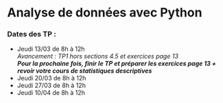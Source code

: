 # Analyse de données avec Python

### Dates des TP :
- Jeudi 13/03 de 8h à 12h\
  *Avancement : TP1 hors sections 4.5 et exercices page 13 \
  **Pour la prochaine fois, finir le TP et préparer les exercices page 13 + revoir votre cours de statistiques descriptives***
- Jeudi 20/03 de 8h à 12h<!--\
  *Avancement : TP2 pages 1 à 12 \
  **Pour la prochaine fois, revoir votre cours de statistiques descriptives !***
  -->
- Jeudi 27/03 de 8h à 12h <!--\
  *Avancement : TP2 pages 13 à 24*
  -->
- Jeudi 10/04 de 8h à 12h <!--\
  *Avancement : Fin TP2 et TP3*
  -->

<!--
### TP noté du 22 avril
Tous les documents utilisés lors des TP (polycopiés annotés, corrections, scripts Python personnels) seront autorisés ainsi que vos notes personnelles (fiches mémo, sommaires,...) et ressources disponibles à cette adresse
-->
